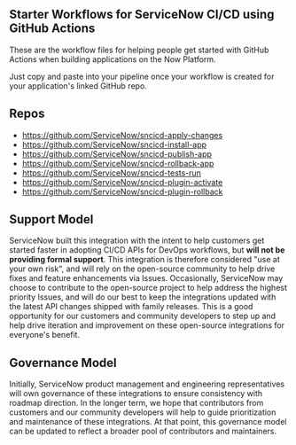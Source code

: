 ## Starter Workflows for ServiceNow CI/CD using GitHub Actions

These are the workflow files for helping people get started with GitHub Actions when building applications on the Now Platform.

Just copy and paste into your pipeline once your workflow is created for your application's linked GitHub repo. 

## Repos
- https://github.com/ServiceNow/sncicd-apply-changes
- https://github.com/ServiceNow/sncicd-install-app
- https://github.com/ServiceNow/sncicd-publish-app
- https://github.com/ServiceNow/sncicd-rollback-app
- https://github.com/ServiceNow/sncicd-tests-run
- https://github.com/ServiceNow/sncicd-plugin-activate
- https://github.com/ServiceNow/sncicd-plugin-rollback

## Support Model

ServiceNow built this integration with the intent to help customers get started faster in adopting CI/CD APIs for DevOps workflows, but __will not be providing formal support__. This integration is therefore considered "use at your own risk", and will rely on the open-source community to help drive fixes and feature enhancements via Issues. Occasionally, ServiceNow may choose to contribute to the open-source project to help address the highest priority Issues, and will do our best to keep the integrations updated with the latest API changes shipped with family releases. This is a good opportunity for our customers and community developers to step up and help drive iteration and improvement on these open-source integrations for everyone's benefit. 

## Governance Model

Initially, ServiceNow product management and engineering representatives will own governance of these integrations to ensure consistency with roadmap direction. In the longer term, we hope that contributors from customers and our community developers will help to guide prioritization and maintenance of these integrations. At that point, this governance model can be updated to reflect a broader pool of contributors and maintainers. 
